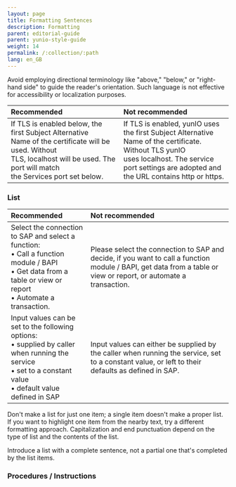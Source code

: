 ```yaml
---
layout: page
title: Formatting Sentences
description: Formatting
parent: editorial-guide
parent: yunio-style-guide
weight: 14
permalink: /:collection/:path
lang: en_GB
---
```


Avoid employing directional terminology like "above," "below," or "right-hand side" to guide the reader's orientation. Such language is not effective for accessibility or localization purposes.

| Recommended | Not recommended | 
| :------ |:--- |
|If TLS is enabled below, the first Subject Alternative Name of the certificate will be used. Without TLS, localhost will be used. The port will match the Services port set below.|If TLS is enabled, yunIO uses the first Subject Alternative Name of the certificate. Without TLS yunIO uses localhost. The service port settings are adopted and the URL contains http or https.|

### List

| Recommended | Not recommended | 
| :------ |:--- |
|Select the connection to SAP and select a function:<br> &bull; Call a function module / BAPI<br> &bull; Get data from a table or view or report <br> &bull; Automate a transaction. <br> | Please select the connection to SAP and decide, if you want to call a function module / BAPI, get data from a table or view or report, or automate a transaction.|
|Input values can be set to the following options:<br> &bull; supplied by caller when running the service <br> &bull; set to a constant value <br> &bull; default value defined in SAP | Input values can either be supplied by the caller when running the service, set to a constant value, or left to their defaults as defined in SAP.|

Don't make a list for just one item; a single item doesn't make a proper list. If you want to highlight one item from the nearby text, try a different formatting approach.
Capitalization and end punctuation depend on the type of list and the contents of the list.

Introduce a list with a complete sentence, not a partial one that's completed by the list items.


### Procedures / Instructions

